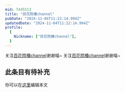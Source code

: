 ```yaml
---
mid: 7445513
title: "百花院椿channel"
pubDate: "2024-11-04T11:22:14.994Z"
updatedDate: "2024-11-04T11:22:14.994Z"
profile:
  {
    Nickname: ["百花院椿channel"],
  }
---
```


关注[百花院椿channel](https://space.bilibili.com/7445513)谢谢喵~ 关注[百花院椿channel](https://space.bilibili.com/7445513)谢谢喵~

## 此条目有待补充
你可以在[这里](https://github.com/Yuhanawa/VTuber.ICU-Content/edit/master/v/百花院椿channel/index.md)编辑本文
